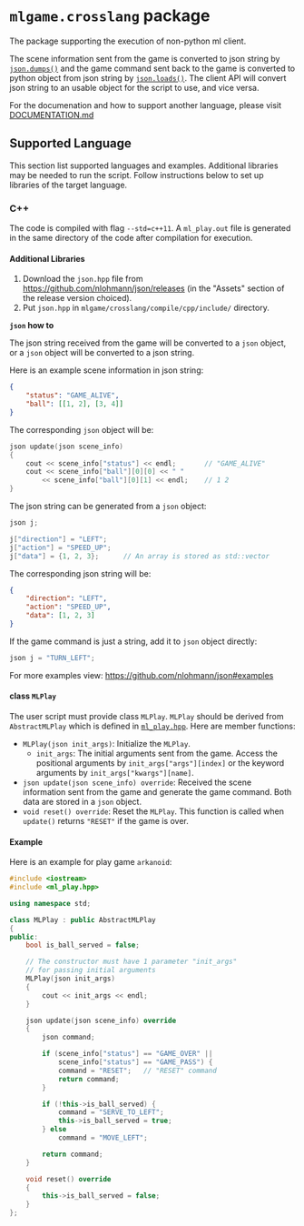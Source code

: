 # `mlgame.crosslang` package

The package supporting the execution of non-python ml client.

The scene information sent from the game is converted to json string by [`json.dumps()`](https://docs.python.org/3/library/json.html#json.dumps) and the game command sent back to the game is converted to python object from json string by [`json.loads()`](https://docs.python.org/3/library/json.html#json.loads). The client API will convert json string to an usable object for the script to use, and vice versa.

For the documenation and how to support another language, please visit [DOCUMENTATION.md](./DOCUMENTATION.md)

## Supported Language

This section list supported languages and examples. Additional libraries may be needed to run the script. Follow instructions below to set up libraries of the target language.

### C++

The code is compiled with flag `--std=c++11`. A `ml_play.out` file is generated in the same directory of the code after compilation for execution.

#### Additional Libraries

1. Download the `json.hpp` file from https://github.com/nlohmann/json/releases (in the "Assets" section of the release version choiced).
2. Put `json.hpp` in `mlgame/crosslang/compile/cpp/include/` directory.

**`json` how to**

The json string received from the game will be converted to a `json` object, or a `json` object will be converted to a json string.

Here is an example scene information in json string:

```json
{
    "status": "GAME_ALIVE",
    "ball": [[1, 2], [3, 4]]
}
```

The corresponding `json` object will be:

```c++
json update(json scene_info)
{
    cout << scene_info["status"] << endl;       // "GAME_ALIVE"
    cout << scene_info["ball"][0][0] << " "
        << scene_info["ball"][0][1] << endl;    // 1 2
}
```

The json string can be generated from a `json` object:

```c++
json j;

j["direction"] = "LEFT";
j["action"] = "SPEED_UP";
j["data"] = {1, 2, 3};      // An array is stored as std::vector
```

The corresponding json string will be:

```json
{
    "direction": "LEFT",
    "action": "SPEED_UP",
    "data": [1, 2, 3]
}
```

If the game command is just a string, add it to `json` object directly:

```c++
json j = "TURN_LEFT";
```

For more examples view: https://github.com/nlohmann/json#examples

#### class `MLPlay`

The user script must provide class `MLPlay`. `MLPlay` should be derived from `AbstractMLPlay` which is defined in [`ml_play.hpp`](./compile/cpp/include/ml_play.hpp). Here are member functions:
- `MLPlay(json init_args)`: Initialize the `MLPlay`.
    - `init_args`: The initial arguments sent from the game. Access the positional arguments by `init_args["args"][index]` or the keyword arguments by `init_args["kwargs"][name]`.
- `json update(json scene_info) override`: Received the scene information sent from the game and generate the game command. Both data are stored in a `json` object.
- `void reset() override`: Reset the `MLPlay`. This function is called when `update()` returns `"RESET"` if the game is over.

#### Example

Here is an example for play game `arkanoid`:

```c++
#include <iostream>
#include <ml_play.hpp>

using namespace std;

class MLPlay : public AbstractMLPlay
{
public:
    bool is_ball_served = false;

    // The constructor must have 1 parameter "init_args"
    // for passing initial arguments
    MLPlay(json init_args)
    {
        cout << init_args << endl;
    }

    json update(json scene_info) override
    {
        json command;

        if (scene_info["status"] == "GAME_OVER" ||
            scene_info["status"] == "GAME_PASS") {
            command = "RESET";   // "RESET" command
            return command;
        }

        if (!this->is_ball_served) {
            command = "SERVE_TO_LEFT";
            this->is_ball_served = true;
        } else
            command = "MOVE_LEFT";

        return command;
    }

    void reset() override
    {
        this->is_ball_served = false;
    }
};
```
